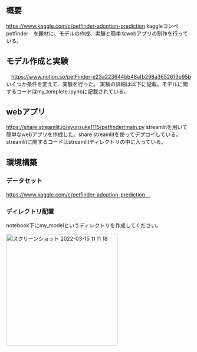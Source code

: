 ## 概要　
https://www.kaggle.com/c/petfinder-adoption-prediction
kaggleコンペpetfinder　を題材に、モデルの作成、実験と簡単なwebアプリの制作を行っている。

## モデル作成と実験
　https://www.notion.so/petFinder-e23a223644bb48afb298a3652613b95b
いくつか条件を変えて、実験を行った。
実験の詳細は以下に記載。モデルに関するコードはmy_templete.ipynbに記載されている。


## webアプリ
https://share.streamlit.io/syunsuke1115/petfinder/main.py
streamlitを用いて簡単なwebアプリを作成した。share streamlitを使ってデプロイしている。
streamlitに関するコードはstreamlitディレクトリの中に入っている。　


## 環境構築
### データセット
https://www.kaggle.com/c/petfinder-adoption-prediction　

### ディレクトリ配置
notebook下にmy_modelというディレクトリを作成してください。

<img width="302" alt="スクリーンショット 2022-03-15 11 11 18" src="https://user-images.githubusercontent.com/81937075/158292065-8dba4583-8d73-40fc-b34f-19eb5ec093aa.png">

